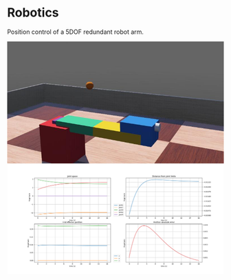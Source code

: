 # Robotics

Position control of a 5DOF redundant robot arm.

![alt text](worlds/.fiveDOF.jpg)
![alt text](plots.png)
